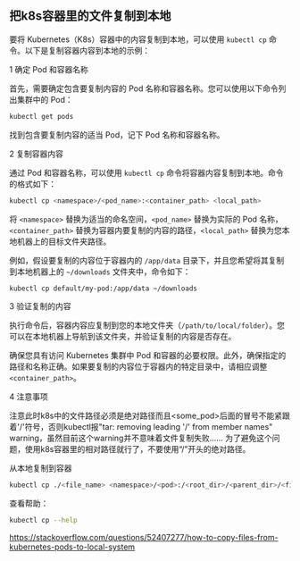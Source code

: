 ## 把k8s容器里的文件复制到本地

要将 Kubernetes（K8s）容器中的内容复制到本地，可以使用 `kubectl cp` 命令。以下是复制容器内容到本地的示例：

1 确定 Pod 和容器名称

首先，需要确定包含要复制内容的 Pod 名称和容器名称。您可以使用以下命令列出集群中的 Pod：   

```bash
kubectl get pods
```

   找到包含要复制内容的适当 Pod，记下 Pod 名称和容器名称。



2 复制容器内容

通过 Pod 和容器名称，可以使用 `kubectl cp` 命令将容器内容复制到本地。命令的格式如下：

```bash
kubectl cp <namespace>/<pod_name>:<container_path> <local_path>
```

将 `<namespace>` 替换为适当的命名空间，`<pod_name>` 替换为实际的 Pod 名称，`<container_path>` 替换为容器内要复制的内容的路径，`<local_path>` 替换为您本地机器上的目标文件夹路径。

例如，假设要复制的内容位于容器内的 `/app/data` 目录下，并且您希望将其复制到本地机器上的 `~/downloads` 文件夹中，命令如下：

```bash
kubectl cp default/my-pod:/app/data ~/downloads
```



3 验证复制的内容

执行命令后，容器内容应复制到您的本地文件夹（`/path/to/local/folder`）。您可以在本地机器上导航到该文件夹，并验证复制的内容是否存在。

确保您具有访问 Kubernetes 集群中 Pod 和容器的必要权限。此外，确保指定的路径和名称正确。如果要复制的内容位于容器内的特定目录中，请相应调整 `<container_path>`。



4 注意事项

 注意此时k8s中的文件路径必须是绝对路径而且<some_pod>后面的冒号不能紧跟着'/'符号，否则kubectl报"tar: removing leading '/' from member names" warning，虽然目前这个warning并不意味着文件复制失败......  为了避免这个问题，使用k8s容器里的相对路径就行了，不要使用“/”开头的绝对路径。



从本地复制到容器

```bash
kubectl cp ./<file_name> <namespace>/<pod>:/<root_dir>/<parent_dir>/<file_name>
```



查看帮助：

```bash
kubectl cp --help
```

https://stackoverflow.com/questions/52407277/how-to-copy-files-from-kubernetes-pods-to-local-system


